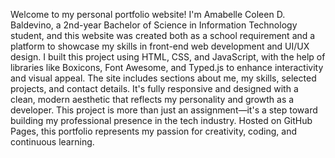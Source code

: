Welcome to my personal portfolio website! I'm Amabelle Coleen D. Baldevino, a 2nd-year Bachelor of Science in Information Technology student, and this website was created both as a school requirement and a platform to showcase my skills in front-end web development and UI/UX design. I built this project using HTML, CSS, and JavaScript, with the help of libraries like Boxicons, Font Awesome, and Typed.js to enhance interactivity and visual appeal. The site includes sections about me, my skills, selected projects, and contact details. It's fully responsive and designed with a clean, modern aesthetic that reflects my personality and growth as a developer. This project is more than just an assignment—it's a step toward building my professional presence in the tech industry. Hosted on GitHub Pages, this portfolio represents my passion for creativity, coding, and continuous learning.
